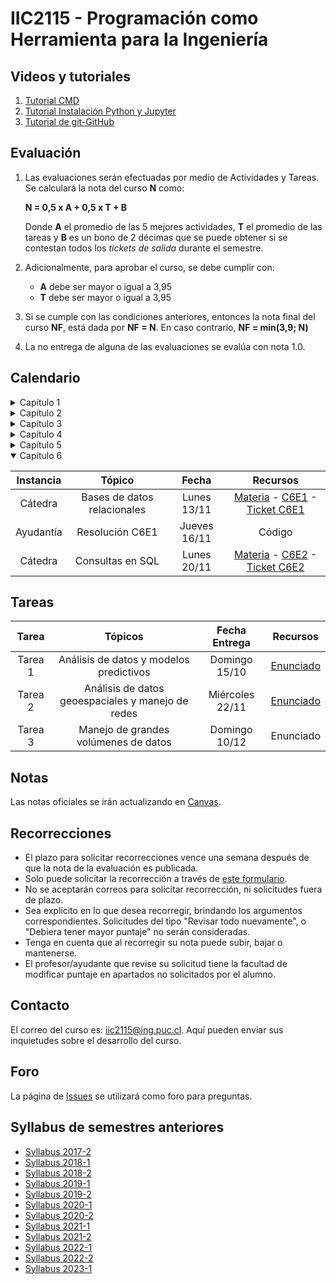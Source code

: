 # IIC2115 - Programación como Herramienta para la Ingeniería

## Videos y tutoriales

1. [Tutorial CMD](https://www.youtube.com/watch?v=qgFmMU6Pukc) 
1. [Tutorial Instalación Python y Jupyter](https://www.youtube.com/watch?v=FxHoi_ZRV4s) 
1. [Tutorial de git-GitHub](https://youtu.be/4WTjx_Rw65A)


## Evaluación

1. Las evaluaciones serán efectuadas por medio de Actividades y Tareas. Se calculará la nota del curso **N** como:

    **N = 0,5 x A + 0,5 x T + B**

    Donde **A** el promedio de las 5 mejores actividades, **T** el promedio de las tareas y **B** es un bono de 2 décimas que se puede obtener si se contestan todos los _tickets de salida_ durante el semestre.

1.  Adicionalmente, para aprobar el curso, se debe cumplir con:
    - **A** debe ser mayor o igual a 3,95
    - **T** debe ser mayor o igual a 3,95
      
1. Si se cumple con las condiciones anteriores, entonces la nota final del curso **NF**, está dada por **NF = N**. En caso contrario, **NF = min(3,9; N)**
1. La no entrega de alguna de las evaluaciones se evalúa con nota 1.0.

## Calendario 

<details>
<summary>Capítulo 1</summary>

| Instancia   | Tópico               | Fecha        | Recursos |
| :-:         | :-:                  | :-:          | :-:      |
| Cátedra     | Introducción         | Jueves 10/08 | [Materia](Material%20de%20clases/Capítulo%201/) - [C1E1](Material%20de%20clases/Capítulo%201/Ejercicios/C1E1.pdf) - [Ticket E1](https://forms.gle/MpdoGa4Vzx7QcXRb6) - [E2](Material%20de%20clases/Capítulo%201/Ejercicios/C1E2.pdf)|
| Ayudantía   | Resolución C1E1      | Jueves 17/08 | [Código](Ayudantías/Ayudantía%201) | 
| Actividad 1 | POO y EDD            | Lunes 21/08  | [Enunciado](../../blob/main/Actividades/A1/A1.pdf) | 
</details>

<details>
<summary>Capítulo 2</summary>
   
| Instancia   | Tópico                            | Fecha        | Recursos |
| :-:         | :-:                               | :-:          | :-:      |
| Cátedra     | Análisis y visualización de datos | Lunes 28/08  | [Materia](Material%20de%20clases/Capítulo%202) - [C2E1](Material%20de%20clases/Capítulo%202/Ejercicios/C2E1.pdf) - [Ticket](https://forms.gle/cYB8ut3N5EkVTSjZ9) |
| Ayudantía   | Resolución C2E1                   | Jueves 31/09 | [Slides](Ayudantías/Ayudantía%202/Ayudantía%202.pdf) - [Código](Ayudantías/Ayudantía%202/solucion_C2E1.ipynb) | 
| Actividad 2 | Análisis y visualización de datos | Lunes 04/09  | [Enunciado](Actividades/A2/A2.pdf)|
| Ayudantía   | Resolución A2                     | -            | [Video](https://youtu.be/DhNX1YMRLUY) - [Código](Ayudantías/Ayudantía%203/solución_A2.ipynb) |
</details>

<details>
<summary>Capítulo 3</summary>
   
| Instancia   | Tópico              | Fecha        | Recursos |
| :-:         | :-:                 | :-:          | :-:      |
| Cátedra     | Modelos predictivos | Lunes 11/09  | [Materia](Material%20de%20clases/Capítulo%203) - [Video](https://youtu.be/zIUImWJJ4zk) - [C3E1](Material%20de%20clases/Capítulo%203/Ejercicios/C3E1.pdf) - [Ticket C3E1](https://forms.gle/hwrAwnaNHpgoYNjZA)
| Ayudantía   | Resolución C3E1     | Jueves 14/09 | [Slides](Ayudantías/Ayudantía%204/Ayudantía%204.pdf) - [Código](Ayudantías/Ayudantía%204/solucion_C3E1_V2.ipynb) |
| No cátedra  | Modelos predictivos | -            | [C3E2](Material%20de%20clases/Capítulo%203/Ejercicios/C3E2.pdf) - [Ticket C3E2](https://forms.gle/7pTHZ9LuWyD36wt49)
| Ayudantía   | Resolución C3E2     | Jueves 21/09 | [Código](Ayudantías/Ayudantía%205/solucion_C3E2.ipynb) |
| Actividad 3 | Modelos predictivos | Lunes 25/09  | [Enunciado](Actividades/A3/A3.pdf)|

</details>

<details>
<summary>Capítulo 4</summary>

| Instancia   | Tópico                          | Fecha        | Recursos |
| :-:         | :-:                             | :-:          | :-:      |
| Cátedra     | Análisis de datos geoespaciales | Lunes 16/10  | [Materia](Material%20de%20clases/Capítulo%204) - [C4E1](Material%20de%20clases/Capítulo%204/Ejercicios/C4E1.pdf) - [Ticket C4E1](https://forms.gle/gKi8U2hXrzHyWpUFA) |
| Ayudantía   | Resolución C4E1                 | Jueves 19/10 | Slides - Código | 
| Actividad 4 | Análisis de datos geoespaciales | Lunes 23/10  | [Enunciado](Actividades/A4/A4.pdf)|
| Ayudantía   | Resolución A4                   | Jueves 26/10 | Código |
   
</details>

<details>
<summary>Capítulo 5</summary>

| Instancia   | Tópico          | Fecha        | Recursos |
| :-:         | :-:             | :-:          | :-:      |
| Cátedra     | Manejo de redes | Lunes 30/10  | [Materia](Material%20de%20clases/Capítulo%205) - [C5E1](Material%20de%20clases/Capítulo%205/Ejercicios/C5E1.pdf) - [Ticket C5E1](https://forms.gle/2F5XgmAGR5CCwFAy8) |
| Ayudantía   | Resolución C5E1 | Jueves 02/11 | Código | 
| Actividad 5 | Manejo de redes | Lunes 06/11  | [Enunciado](Actividades/A5/A5.pdf) |
| Ayudantía   | Resolución A5   | Jueves 09/11 | Código | 

   
</details>

<details open>
<summary>Capítulo 6</summary>

| Instancia   | Tópico                      | Fecha        | Recursos |
| :-:         | :-:                         | :-:          | :-:      |
| Cátedra     | Bases de datos relacionales | Lunes 13/11  | [Materia](Material%20de%20clases/Capítulo%206) - [C6E1](Material%20de%20clases/Capítulo%206/Ejercicios/C6E1.pdf) - [Ticket C6E1](https://forms.gle/nzcPsQFVHSB3uaSU9) |
| Ayudantía   | Resolución C6E1             | Jueves 16/11 | Código | 
| Cátedra     | Consultas en SQL            | Lunes 20/11  | [Materia](Material%20de%20clases/Capítulo%206) - [C6E2](Material%20de%20clases/Capítulo%206/Ejercicios/C6E2.pdf) - [Ticket C6E2](https://forms.gle/UgAPxZMMMHee6eHP7) |
   
</details>


## Tareas
 
| Tarea   |	Tópicos                                           | Fecha Entrega   | Recursos |
| :-:     | :-:                                               | :-:             | :-:      |
| Tarea 1 | Análisis de datos y modelos predictivos           | Domingo 15/10   | [Enunciado](Tareas/T1/T1.pdf)|
| Tarea 2 | Análisis de datos geoespaciales y manejo de redes | Miércoles 22/11 | [Enunciado](Tareas/T2/T2.pdf)|
| Tarea 3 | Manejo de grandes volúmenes de datos              | Domingo 10/12   | Enunciado|

## Notas
Las notas oficiales se irán actualizando en [Canvas](https://cursos.canvas.uc.cl/).


## Recorrecciones

* El plazo para solicitar recorrecciones vence una semana después de que la nota de la evaluación es publicada.
* Solo puede solicitar la recorrección a través de [este formulario](https://forms.gle/Wm11nFnmFefNDe4W6).
* No se aceptarán correos para solicitar recorrección, ni solicitudes fuera de plazo.
* Sea explícito en lo que desea recorregir, brindando los argumentos correspondientes. Solicitudes del tipo "Revisar todo nuevamente", o "Debiera tener mayor puntaje" no serán consideradas.
* Tenga en cuenta que al recorregir su nota puede subir, bajar o mantenerse.
* El profesor/ayudante que revise su solicitud tiene la facultad de modificar puntaje en apartados no solicitados por el alumno. 

## Contacto

El correo del curso es: iic2115@ing.puc.cl. Aquí pueden enviar sus inquietudes sobre el desarrollo del curso. <!--Solicitudes de recorrección pedidas a través de este medio no serán consideradas.-->

## Foro

La página de [Issues](../../issues) se utilizará como foro para preguntas.

## Syllabus de semestres anteriores
* [Syllabus 2017-2](https://github.com/IIC2115/Syllabus-2017-2)
* [Syllabus 2018-1](https://github.com/IIC2115/Syllabus-2018-1)
* [Syllabus 2018-2](https://github.com/IIC2115/Syllabus-2018-2)
* [Syllabus 2019-1](https://github.com/IIC2115/Syllabus-2019-1)
* [Syllabus 2019-2](https://github.com/IIC2115/Syllabus-2019-2)
* [Syllabus 2020-1](https://github.com/IIC2115/Syllabus-2020-1)
* [Syllabus 2020-2](https://github.com/IIC2115/Syllabus-2020-2)
* [Syllabus 2021-1](https://github.com/IIC2115/Syllabus-2021-1)
* [Syllabus 2021-2](https://github.com/IIC2115/Syllabus-2021-2)
* [Syllabus 2022-1](https://github.com/IIC2115/Syllabus-2022-1)
* [Syllabus 2022-2](https://github.com/IIC2115/Syllabus-2022-2)
* [Syllabus 2023-1](https://github.com/IIC2115/Syllabus-2023-1)
